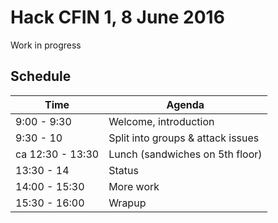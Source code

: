# Hack CFIN 1, 8 June 2016

Work in progress

## Schedule

| Time      | Agenda |
|-----------|--------|
| 9:00 - 9:30| Welcome, introduction|
| 9:30 - 10  | Split into groups & attack issues|
| ca 12:30 - 13:30 | Lunch (sandwiches on 5th floor)|
| 13:30 - 14 | Status |
| 14:00 - 15:30 | More work |
| 15:30 - 16:00 | Wrapup |
